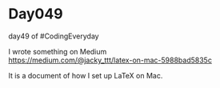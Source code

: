 # Day049  
day49 of #CodingEveryday  

I wrote something on Medium  
https://medium.com/@jacky_ttt/latex-on-mac-5988bad5835c

It is a document of how I set up LaTeX on Mac.  
